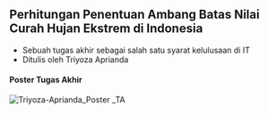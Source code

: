 ## Perhitungan Penentuan Ambang Batas Nilai Curah Hujan Ekstrem di Indonesia
- Sebuah tugas akhir sebagai salah satu syarat kelulusaan di IT
- Ditulis oleh Triyoza Aprianda
#### Poster Tugas Akhir 
![Triyoza-Aprianda_Poster _TA](https://user-images.githubusercontent.com/113491625/195242617-9986efd1-d593-4ba6-87c4-d1a932e1b22b.png)
